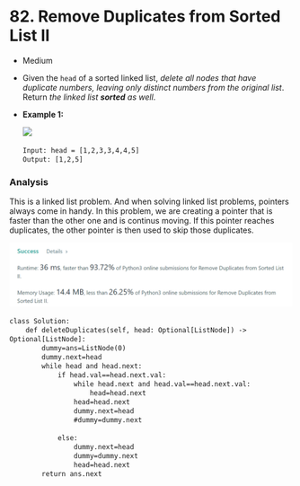 # 82. Remove Duplicates from Sorted List II

* Medium
*   Given the `head` of a sorted linked list, _delete all nodes that have duplicate numbers, leaving only distinct numbers from the original list_. Return _the linked list **sorted** as well_.

    &#x20;
*   **Example 1:**

    ![](https://assets.leetcode.com/uploads/2021/01/04/linkedlist1.jpg)

    ```
    Input: head = [1,2,3,3,4,4,5]
    Output: [1,2,5]
    ```



### Analysis&#x20;

This is a linked list problem. And when solving linked list problems, pointers always come in handy. In this problem, we are creating a pointer that is faster than the other one and is continus moving. If this pointer reaches duplicates, the other pointer is then used to skip those duplicates.&#x20;

![](../../.gitbook/assets/image.png)

```
class Solution:
    def deleteDuplicates(self, head: Optional[ListNode]) -> Optional[ListNode]:
        dummy=ans=ListNode(0)
        dummy.next=head
        while head and head.next:
            if head.val==head.next.val:
                while head.next and head.val==head.next.val:
                    head=head.next
                head=head.next
                dummy.next=head
                #dummy=dummy.next

            else:
                dummy.next=head
                dummy=dummy.next
                head=head.next
        return ans.next
```
